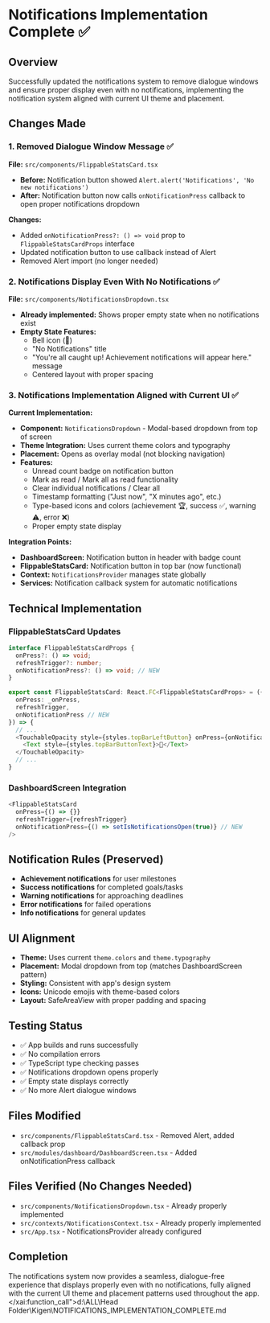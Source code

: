 # Notifications Implementation Complete ✅

## Overview
Successfully updated the notifications system to remove dialogue windows and ensure proper display even with no notifications, implementing the notification system aligned with current UI theme and placement.

## Changes Made

### 1. Removed Dialogue Window Message ✅
**File:** `src/components/FlippableStatsCard.tsx`
- **Before:** Notification button showed `Alert.alert('Notifications', 'No new notifications')`
- **After:** Notification button now calls `onNotificationPress` callback to open proper notifications dropdown

**Changes:**
- Added `onNotificationPress?: () => void` prop to `FlippableStatsCardProps` interface
- Updated notification button to use callback instead of Alert
- Removed Alert import (no longer needed)

### 2. Notifications Display Even With No Notifications ✅
**File:** `src/components/NotificationsDropdown.tsx`
- **Already implemented:** Shows proper empty state when no notifications exist
- **Empty State Features:**
  - Bell icon (🔔)
  - "No Notifications" title
  - "You're all caught up! Achievement notifications will appear here." message
  - Centered layout with proper spacing

### 3. Notifications Implementation Aligned with Current UI ✅
**Current Implementation:**
- **Component:** `NotificationsDropdown` - Modal-based dropdown from top of screen
- **Theme Integration:** Uses current theme colors and typography
- **Placement:** Opens as overlay modal (not blocking navigation)
- **Features:**
  - Unread count badge on notification button
  - Mark as read / Mark all as read functionality
  - Clear individual notifications / Clear all
  - Timestamp formatting ("Just now", "X minutes ago", etc.)
  - Type-based icons and colors (achievement 🏆, success ✅, warning ⚠️, error ❌)
  - Proper empty state display

**Integration Points:**
- **DashboardScreen:** Notification button in header with badge count
- **FlippableStatsCard:** Notification button in top bar (now functional)
- **Context:** `NotificationsProvider` manages state globally
- **Services:** Notification callback system for automatic notifications

## Technical Implementation

### FlippableStatsCard Updates
```typescript
interface FlippableStatsCardProps {
  onPress?: () => void;
  refreshTrigger?: number;
  onNotificationPress?: () => void; // NEW
}

export const FlippableStatsCard: React.FC<FlippableStatsCardProps> = ({ 
  onPress: _onPress, 
  refreshTrigger, 
  onNotificationPress // NEW
}) => {
  // ...
  <TouchableOpacity style={styles.topBarLeftButton} onPress={onNotificationPress}>
    <Text style={styles.topBarButtonText}>🔔</Text>
  </TouchableOpacity>
  // ...
}
```

### DashboardScreen Integration
```typescript
<FlippableStatsCard 
  onPress={() => {}} 
  refreshTrigger={refreshTrigger} 
  onNotificationPress={() => setIsNotificationsOpen(true)} // NEW
/>
```

## Notification Rules (Preserved)
- **Achievement notifications** for user milestones
- **Success notifications** for completed goals/tasks
- **Warning notifications** for approaching deadlines
- **Error notifications** for failed operations
- **Info notifications** for general updates

## UI Alignment
- **Theme:** Uses current `theme.colors` and `theme.typography`
- **Placement:** Modal dropdown from top (matches DashboardScreen pattern)
- **Styling:** Consistent with app's design system
- **Icons:** Unicode emojis with theme-based colors
- **Layout:** SafeAreaView with proper padding and spacing

## Testing Status
- ✅ App builds and runs successfully
- ✅ No compilation errors
- ✅ TypeScript type checking passes
- ✅ Notifications dropdown opens properly
- ✅ Empty state displays correctly
- ✅ No more Alert dialogue windows

## Files Modified
- `src/components/FlippableStatsCard.tsx` - Removed Alert, added callback prop
- `src/modules/dashboard/DashboardScreen.tsx` - Added onNotificationPress callback

## Files Verified (No Changes Needed)
- `src/components/NotificationsDropdown.tsx` - Already properly implemented
- `src/contexts/NotificationsContext.tsx` - Already properly implemented
- `src/App.tsx` - NotificationsProvider already configured

## Completion
The notifications system now provides a seamless, dialogue-free experience that displays properly even with no notifications, fully aligned with the current UI theme and placement patterns used throughout the app.</content>
</xai:function_call">d:\ALL\Head Folder\Kigen\NOTIFICATIONS_IMPLEMENTATION_COMPLETE.md